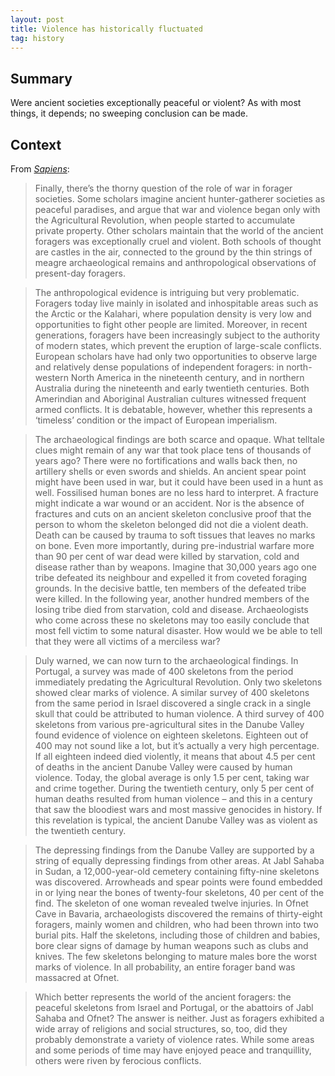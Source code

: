 ```yaml
---
layout: post
title: Violence has historically fluctuated
tag: history
---
```


## Summary

Were ancient societies exceptionally peaceful or violent? As with most things, it depends; no sweeping conclusion can be made.

## Context

From _[Sapiens](https://www.ynharari.com/book/sapiens-2/)_:

> Finally, there’s the thorny question of the role of war in forager societies. Some scholars imagine ancient hunter-gatherer societies as peaceful paradises, and argue that war and violence began only with the Agricultural Revolution, when people started to accumulate private property. Other scholars maintain that the world of the ancient foragers was exceptionally cruel and violent. Both schools of thought are castles in the air, connected to the ground by the thin strings of meagre archaeological remains and anthropological observations of present-day foragers.

> The anthropological evidence is intriguing but very problematic. Foragers today live mainly in isolated and inhospitable areas such as the Arctic or the Kalahari, where population density is very low and opportunities to fight other people are limited. Moreover, in recent generations, foragers have been increasingly subject to the authority of modern states, which prevent the eruption of large-scale conflicts. European scholars have had only two opportunities to observe large and relatively dense populations of independent foragers: in north-western North America in the nineteenth century, and in northern Australia during the nineteenth and early twentieth centuries. Both Amerindian and Aboriginal Australian cultures witnessed frequent armed conflicts. It is debatable, however, whether this represents a ‘timeless’ condition or the impact of European imperialism.

> The archaeological findings are both scarce and opaque. What telltale clues might remain of any war that took place tens of thousands of years ago? There were no fortifications and walls back then, no artillery shells or even swords and shields. An ancient spear point might have been used in war, but it could have been used in a hunt as well. Fossilised human bones are no less hard to interpret. A fracture might indicate a war wound or an accident. Nor is the absence of fractures and cuts on an ancient skeleton conclusive proof that the person to whom the skeleton belonged did not die a violent death. Death can be caused by trauma to soft tissues that leaves no marks on bone. Even more importantly, during pre-industrial warfare more than 90 per cent of war dead were killed by starvation, cold and disease rather than by weapons. Imagine that 30,000 years ago one tribe defeated its neighbour and expelled it from coveted foraging grounds. In the decisive battle, ten members of the defeated tribe were killed. In the following year, another hundred members of the losing tribe died from starvation, cold and disease. Archaeologists who come across these no skeletons may too easily conclude that most fell victim to some natural disaster. How would we be able to tell that they were all victims of a merciless war?

> Duly warned, we can now turn to the archaeological findings. In Portugal, a survey was made of 400 skeletons from the period immediately predating the Agricultural Revolution. Only two skeletons showed clear marks of violence. A similar survey of 400 skeletons from the same period in Israel discovered a single crack in a single skull that could be attributed to human violence. A third survey of 400 skeletons from various pre-agricultural sites in the Danube Valley found evidence of violence on eighteen skeletons. Eighteen out of 400 may not sound like a lot, but it’s actually a very high percentage. If all eighteen indeed died violently, it means that about 4.5 per cent of deaths in the ancient Danube Valley were caused by human violence. Today, the global average is only 1.5 per cent, taking war and crime together. During the twentieth century, only 5 per cent of human deaths resulted from human violence – and this in a century that saw the bloodiest wars and most massive genocides in history. If this revelation is typical, the ancient Danube Valley was as violent as the twentieth century.

> The depressing findings from the Danube Valley are supported by a string of equally depressing findings from other areas. At Jabl Sahaba in Sudan, a 12,000-year-old cemetery containing fifty-nine skeletons was discovered. Arrowheads and spear points were found embedded in or lying near the bones of twenty-four skeletons, 40 per cent of the find. The skeleton of one woman revealed twelve injuries. In Ofnet Cave in Bavaria, archaeologists discovered the remains of thirty-eight foragers, mainly women and children, who had been thrown into two burial pits. Half the skeletons, including those of children and babies, bore clear signs of damage by human weapons such as clubs and knives. The few skeletons belonging to mature males bore the worst marks of violence. In all probability, an entire forager band was massacred at Ofnet.

> Which better represents the world of the ancient foragers: the peaceful skeletons from Israel and Portugal, or the abattoirs of Jabl Sahaba and Ofnet? The answer is neither. Just as foragers exhibited a wide array of religions and social structures, so, too, did they probably demonstrate a variety of violence rates. While some areas and some periods of time may have enjoyed peace and tranquillity, others were riven by ferocious conflicts.